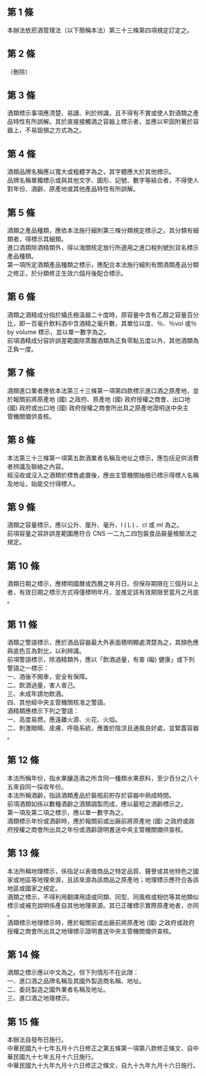 第 1 條
-------
本辦法依菸酒管理法（以下簡稱本法）第三十三條第四項規定訂定之。

第 2 條
-------
（刪除）

第 3 條
-------
酒類標示事項應清楚、易讀、利於辨識，且不得有不實或使人對酒類之產  
品特性有所誤解。其於直接接觸酒之容器上標示者，並應以牢固附著於容  
器上，不易毀損之方式為之。

第 4 條
-------
酒類品牌名稱應以寬大或粗體字為之，其字體應大於其他標示。  
品牌名稱單獨標示或與其他文字、圖形、記號、數字等結合者，不得使人  
對年份、酒齡、原產地或其他產品特性有所誤解。

第 5 條
-------
酒類之產品種類，應依本法施行細則第三條分類規定標示之，其分類有細  
類者，得標示其細類。  
進口酒類除酒精類外，得以海關核定放行所適用之進口稅則號別貨名標示  
產品種類。  
第一項所定酒類產品種類之標示，應配合本法施行細則有關酒類產品分類  
之修正，於分類修正生效六個月後配合標示。

第 6 條
-------
酒類之酒精成分指於攝氏檢溫器二十度時，原容量中含有乙醇之容量百分  
比，即一百毫升飲料酒中含酒精之毫升數，其單位以度、％、％vol 或％   
by volume 標示，並以單一數字為之。  
前項酒精成分容許誤差範圍除蒸餾酒類為正負零點五度以外，其他酒類為  
正負一度。

第 7 條
-------
酒類進口業者應依本法第三十三條第一項第四款標示進口酒之原產地，並  
於報關前將原產地 (國) 之政府、原產地 (國) 政府授權之商會、出口地  
 (國) 政府或出口地 (國) 政府授權之商會所出具之原產地證明送中央主  
管機關備供查核。

第 8 條
-------
本法第三十三條第一項第五款酒業者名稱及地址之標示，應包括足供消費  
者辨識及聯絡之內容。  
經沒收或沒入之酒類於標售處置後，應由主管機關抽檢已標示得標人名稱  
及地址，始能交付得標人。

第 9 條
-------
酒類之容量標示，應以公升、厘升、毫升、l  (Ｌ) 、cl  或 ml 為之。  
前項容量之容許誤差範圍應符合 CNS  一二九二四包裝食品裝量檢驗法之  
規定。

第 10 條
--------
酒類日期之標示，應標明國曆或西曆之年月日。但保存期限在三個月以上  
者，有效日期之標示方式得僅標明年月，並推定該有效期限至當月之月底  
。

第 11 條
--------
酒類之警語標示，應於酒品容器最大外表面積明顯處清楚為之，其顏色應  
與底色互為對比，以利辨識。  
前項警語標示，除酒精類外，應以「飲酒過量，有害 (礙) 健康」或下列  
警語之一標示：  
一、酒後不開車，安全有保障。  
二、飲酒過量，害人害己。  
三、未成年請勿飲酒。  
四、其他經中央主管機關核准之警語。  
酒精類應標示下列之警語：  
一、高度易燃，應遠離火源、火花、火焰。  
二、刺激眼睛、皮膚、呼吸系統，應置於陰涼且通風良好處，並緊蓋容器  
    。

第 12 條
--------
本法所稱年份，指水果釀造酒之所含同一種類水果原料，至少百分之八十  
五來自同一採收年份。  
本法所稱酒齡，指該酒類產品於裝瓶前貯存於容器中熟成時間。  
前項酒類如係以數種酒齡之酒類調製而成，應以最短之酒齡標示之。  
第一項及第二項之標示，應以單一數字為之。  
酒類標示年份或酒齡時，應於報關前或出廠前將原產地 (國) 之政府或政  
府授權之商會所出具之年份或酒齡證明書送中央主管機關備供查核。

第 13 條
--------
本法所稱地理標示，係指足以表徵商品之特定品質、聲譽或其他特色之國  
家或地區等地理來源，且該來源為該商品之原產地；地理標示應符合各該  
地區或國家之規定。  
酒類之標示，不得利用翻譯用語或同類、同型、同風格或相仿等其他類似  
標示或補充說明係產自其他地理來源。其已正確標示實際原產地者，亦同  
。  
酒類標示地理標示時，應於報關前或出廠前將原產地 (國) 之政府或政府  
授權之商會所出具之地理標示證明書送中央主管機關備供查核。

第 14 條
--------
酒類之標示應以中文為之。但下列情形不在此限：  
一、進口酒之品牌名稱及其國外製造商名稱、地址。  
二、委託製造之國外業者名稱及地址。  
三、進口酒之地理標示。

第 15 條
--------
本辦法自發布日施行。  
中華民國九十七年五月十六日修正之第五條第一項第八款修正條文，自中  
華民國九十七年五月十六日施行。  
中華民國九十九年九月十六日修正之條文，自九十九年九月十六日施行。

